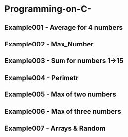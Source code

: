 # Programming-on-C-
## Example001 - Average for 4 numbers

## Example002 - Max_Number

## Example003 - Sum for numbers 1->15

## Example004 - Perimetr

## Example005 - Max of two numbers

## Example006 - Max of three numbers

## Example007 - Arrays & Random

